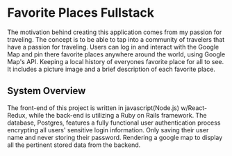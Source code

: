 # Favorite Places Fullstack

The motivation behind creating this application comes from my passion for
traveling. The concept is to be able to tap into a community of travelers that
have a passion for traveling. Users can log in and interact with the Google Map
and pin there favorite places anywhere around the world, using Google Map's API.
Keeping a local history of everyones favorite place for all to see. It includes a
picture image and a brief description of each favorite place.

## System Overview

The front-end of this project is written in javascript(Node.js) w/React-Redux, while the back-end is utilizing a Ruby on Rails framework. The database, Postgres, features a
fully functional user authentication process encrypting all users' sensitive
login information. Only saving their user name and never storing
their password. Rendering a google map to display all the pertinent stored data from
the backend.

##

